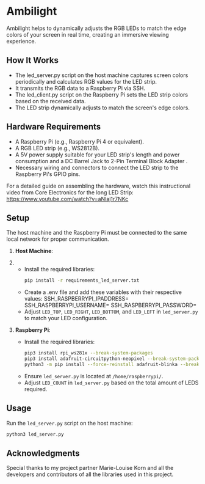 # Ambilight
Ambilight helps to dynamically adjusts the RGB LEDs to match the edge colors of your screen in real time, creating an immersive viewing experience.

## How It Works
- The led_server.py script on the host machine captures screen colors periodically and calculates RGB values for the LED strip.
- It transmits the RGB data to a Raspberry Pi via SSH.
- The led_client.py script on the Raspberry Pi sets the LED strip colors based on the received data.
- The LED strip dynamically adjusts to match the screen's edge colors.

## Hardware Requirements
- A Raspberry Pi (e.g., Raspberry Pi 4 or equivalent).
- A RGB LED strip (e.g., WS2812B).
- A 5V power supply suitable for your LED strip's length and power consumption and a DC Barrel Jack to 2-Pin Terminal Block Adapter .
- Necessary wiring and connectors to connect the LED strip to the Raspberry Pi's GPIO pins.

For a detailed guide on assembling the hardware, watch this instructional video from Core Electronics for the long LED Strip:
https://www.youtube.com/watch?v=aNlaj1r7NKc

## Setup
The host machine and the Raspberry Pi must be connected to the same local network for proper communication.
1. **Host Machine**:
2. - Install the required libraries:
     ```bash
     pip install -r requirements_led_server.txt
     ```
   - Create a .env file and add these variables with their respective values:
      SSH_RASPBERRYPI_IPADDRESS=<Your Raspberry Pi IP>
      SSH_RASPBERRYPI_USERNAME=<Your Username>
      SSH_RASPBERRYPI_PASSWORD=<Your Password>
   - Adjust `LED_TOP`, `LED_RIGHT`, `LED_BOTTOM`, and `LED_LEFT` in `led_server.py` to match your LED configuration.

3. **Raspberry Pi**:
   - Install the required libraries:
     ```bash
     pip3 install rpi_ws281x --break-system-packages
     pip3 install adafruit-circuitpython-neopixel --break-system-packages
     python3 -m pip install --force-reinstall adafruit-blinka --break-system-packages
     ```
   - Ensure `led_server.py` is located at `/home/raspberrypi/`.
   - Adjust `LED_COUNT` in `led_server.py` based on the total amount of LEDS required.

## Usage
Run the `led_server.py` script on the host machine:
```bash
python3 led_server.py
```

## Acknowledgments
Special thanks to my project partner Marie-Louise Korn and all the developers and contributors of all the libraries used in this project.
